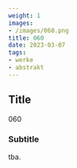 ```yaml
---
weight: 1
images:
- /images/060.png
title: 060
date: 2023-03-07
tags:
- werke
- abstrakt
---
```


## Title
060

### Subtitle
tba.